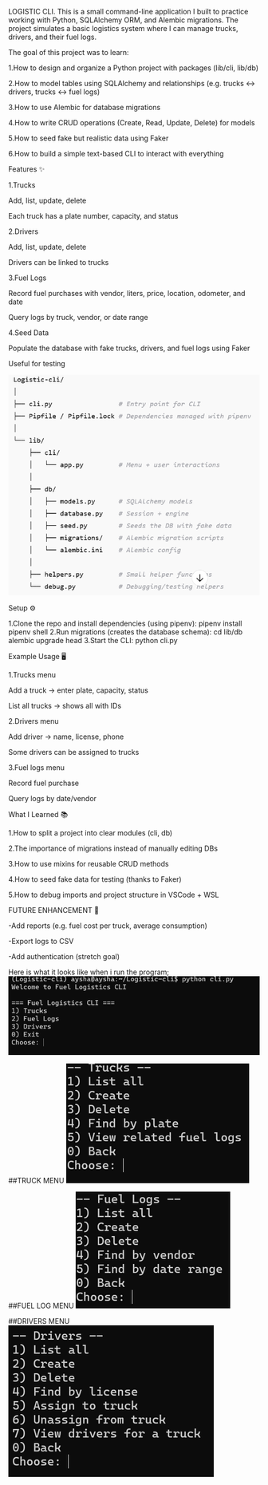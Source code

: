 LOGISTIC CLI.
This is a small command-line application I built to practice working with Python, SQLAlchemy ORM, and Alembic migrations. The project simulates a basic logistics system where I can manage trucks, drivers, and their fuel logs.

The goal of this project was to learn:

1.How to design and organize a Python project with packages (lib/cli, lib/db)

2.How to model tables using SQLAlchemy and relationships (e.g. trucks ↔ drivers, trucks ↔ fuel logs)

3.How to use Alembic for database migrations

4.How to write CRUD operations (Create, Read, Update, Delete) for models

5.How to seed fake but realistic data using Faker

6.How to build a simple text-based CLI to interact with everything

Features ✨

1.Trucks

Add, list, update, delete

Each truck has a plate number, capacity, and status

2.Drivers

Add, list, update, delete

Drivers can be linked to trucks

3.Fuel Logs

Record fuel purchases with vendor, liters, price, location, odometer, and date

Query logs by truck, vendor, or date range

4.Seed Data

Populate the database with fake trucks, drivers, and fuel logs using Faker

Useful for testing

![alt text](image-1.png)

Setup ⚙️

1.Clone the repo and install dependencies (using pipenv):
    pipenv install
    pipenv shell
2.Run migrations (creates the database schema):
    cd lib/db
    alembic upgrade head
3.Start the CLI:
     python cli.py


Example Usage 🖥️

1.Trucks menu

 Add a truck → enter plate, capacity, status

 List all trucks → shows all with IDs

2.Drivers menu

 Add driver → name, license, phone

 Some drivers can be assigned to trucks

3.Fuel logs menu

 Record fuel purchase

 Query logs by date/vendor


What I Learned 📚

1.How to split a project into clear modules (cli, db)

2.The importance of migrations instead of manually editing DBs

3.How to use mixins for reusable CRUD methods

4.How to seed fake data for testing (thanks to Faker)

5.How to debug imports and project structure in VSCode + WSL

FUTURE ENHANCEMENT 🚀

-Add reports (e.g. fuel cost per truck, average consumption)

-Export logs to CSV

-Add authentication (stretch goal)

Here is what it looks like when i run the program;
![alt text](image-3.png)

##TRUCK MENU
![alt text](image-4.png)

##FUEL LOG MENU
![alt text](image-5.png)

##DRIVERS MENU
![alt text](image-6.png)

